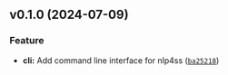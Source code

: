 <!--next-version-placeholder-->

## v0.1.0 (2024-07-09)

### Feature

* **cli:** Add command line interface for nlp4ss ([`ba25218`](https://github.com/entelecheia/nlp4ss/commit/ba252181adecfc6c2de67ea0025a5eaae8e633df))
